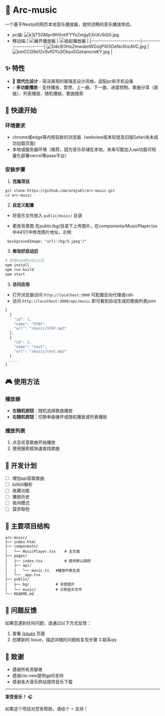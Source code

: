 # 🎵 Arc-music

一个基于Nextjs的网页本地音乐播放器，提供流畅的音乐播放体验。
* pc端:
![k3jT5GMpn9HXntiFYYsZmgyEXnXv5iQ0.jpg](https://cdn.nodeimage.com/i/k3jT5GMpn9HXntiFYYsZmgyEXnXv5iQ0.jpg) 
* 移动端
| ![展开播放器]() | ![收起播放器]() |
|-------------------------|-------------------------|
![DdcIE0HoZmwsbnWDoijPW3OeNcXhzAVC.jpg](https://cdn.nodeimage.com/i/DdcIE0HoZmwsbnWDoijPW3OeNcXhzAVC.jpg) | ![kmCCQ9e12v9vfGYu3Obyx5GzkamcreKY.jpg](https://cdn.nodeimage.com/i/kmCCQ9e12v9vfGYu3Obyx5GzkamcreKY.jpg) |


## ✨ 特性

- 🎨 **现代化设计** - 简洁美观的玻璃态设计风格，适配pc和手机设备
- 🎶 **多功能播放** - 支持播放、暂停、上一曲、下一曲、进度控制、歌曲分享（直链）、列表播放、随机播放、歌曲搜索
## 🚀 快速开始

### 环境要求

- chrome或edge等内核较新的浏览器（webview版本较低及旧版Safari尚未成功加载页面）
- 本地或服务器环境（推荐，因为音乐存储在本地，未来可能加入api功能可轻量化部署vercel等paas平台）

### 安装步骤

1. **克隆项目**
```bash
git clone https://github.com/armjukl/arc-music.git
cd arc-music
```
2. **自定义配置**

 * 将音乐文件放入 `public/music/` 目录

* 更改背景图
在public/bg/目录下上传图片，在components/MusicPlayer.tsx中441行中修改图片地址，示例
```
 backgroundImage: "url('/bg/3.jpeg')"
```


3. **修改好启动后**
```bash
# 安装npm和nodejs后
npm install
npm run build
npm start
```

3. **访问应用**
* 打开浏览器访问 `http://localhost:3000` 可配置反向代理或cdn
* 访问 `http://localhost:3000/api/music` 即可看到自动生成的歌曲列表json
```javascript
[
  {
    "id": 1,
    "name": "STAY",
    "url": "/music/STAY.mp3"
  },
  {
    "id": 2,
    "name": "test",
    "url": "/music/test.mp3"
  }
......
]
```


## 🎮 使用方法

### 播放器

- **左随机按钮**：随机选择歌曲播放
- **右随机按钮**：切换单曲循环或随机播放或列表播放


### 播放列表

1. 点击任意歌曲开始播放
2. 使用搜索框快速查找歌曲 


## 📝 开发计划

- [ ] 增加api获取歌曲
- [ ] bilibili解析
- [ ] 收藏功能
- [ ] 播放历史
- [ ] 夜间模式
- [ ] 莫奈取色

## 📁 主要项目结构

```
arc-music/
├── index.html              
├── components/
│   └── MusicPlayer.tsx    # 主页面
├── pages/
│   ├── index.tsx          # 提供默认跳转
│   ├── api/
│   │   └── music.ts   #播放列表生成
│   └── _app.tsx     
├── public/
│   ├── bg/            # 背景图片
│   └── music/         # 示例音乐文件
└── README.md
```

## 🐛 问题反馈

如果您遇到任何问题，请通过以下方式反馈：

1. 查看 [Issues](https://github.com/armjukl/arc-music/issues) 页面
2. 创建新的 Issue，描述详细的问题和复现步骤
3.联系qq

## 🙏 致谢

- 感谢所有贡献者
- 感谢cto.new提供gpt5支持
- 感谢各大音乐网站提供音乐下载

---

**享受音乐！** 🎧

如果这个项目对您有帮助，请给个 ⭐️ 支持！
